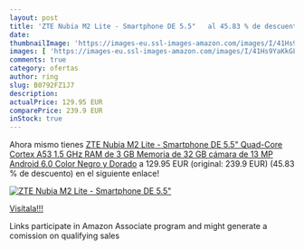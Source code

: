 ```yaml
---
layout: post
title: 'ZTE Nubia M2 Lite - Smartphone DE 5.5"   al 45.83 % de descuento'
date: 
thumbnailImage: 'https://images-eu.ssl-images-amazon.com/images/I/41Hs9YaKkGL._SL200_.jpg'
images: [ 'https://images-eu.ssl-images-amazon.com/images/I/41Hs9YaKkGL._SL200_.jpg' ]
comments: true
category: ofertas
author: ring
slug: B0792FZ1J7
description:
actualPrice: 129.95 EUR
comparePrice: 239.9 EUR
inStock: true
---
```


Ahora mismo tienes [ZTE Nubia M2 Lite - Smartphone DE 5.5"  Quad-Core Cortex A53 1.5 GHz  RAM de 3 GB  Memoria de 32 GB  cámara de 13 MP  Android 6.0  Color Negro y Dorado](https://www.amazon.es/dp/B0792FZ1J7/?tag=tolees-21) a 129.95 EUR (original: 239.9 EUR) (45.83 %  de descuento) en el siguiente enlace!

[![ZTE Nubia M2 Lite - Smartphone DE 5.5"  ](https://images-eu.ssl-images-amazon.com/images/I/41Hs9YaKkGL._SL200_.jpg)](https://www.amazon.es/dp/B0792FZ1J7/?tag=tolees-21)

[Visítala!!!](https://www.amazon.es/dp/B0792FZ1J7/?tag=tolees-21)

Links participate in Amazon Associate program and might generate a comission on qualifying sales

